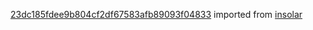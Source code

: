 [23dc185fdee9b804cf2df67583afb89093f04833](https://github.com/insolar/insolar/commit/23dc185fdee9b804cf2df67583afb89093f04833) imported from [insolar](https://github.com/insolar/insolar)
